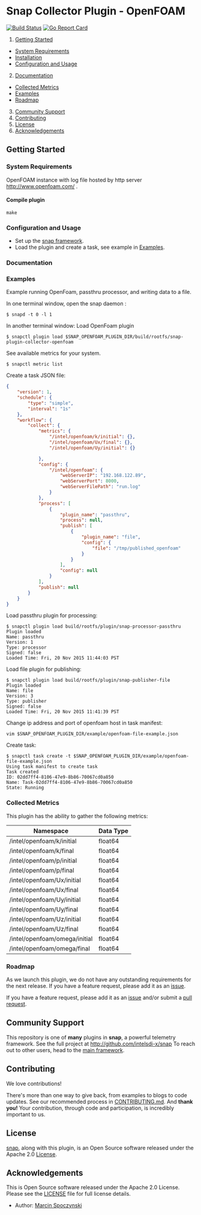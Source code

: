 # Snap Collector Plugin - OpenFOAM

[![Build Status](https://api.travis-ci.org/intelsdi-x/snap-plugin-collector-openfoam.svg)](https://travis-ci.org/intelsdi-x/snap-plugin-collector-openfoam)
[![Go Report Card](https://goreportcard.com/badge/intelsdi-x/snap-plugin-collector-openfoam)](https://goreportcard.com/report/intelsdi-x/snap-plugin-collector-openfoam)
 
 1. [Getting Started](#getting-started)
   * [System Requirements](#system-requirements)
   * [Installation](#installation)
   * [Configuration and Usage](#configuration-and-usage)
 2. [Documentation](#documentation)
   * [Collected Metrics](#collected-metrics)
   * [Examples](#examples)
   * [Roadmap](#roadmap)
 3. [Community Support](#community-support)
 4. [Contributing](#contributing)
 5. [License](#license)
 6. [Acknowledgements](#acknowledgements)
 
 ## Getting Started
 
 ### System Requirements
 
 OpenFOAM instance with log file hosted by http server http://www.openfoam.com/ .
 
 #### Compile plugin
 ```
 make
 ```
### Configuration and Usage

* Set up the [snap framework](https://github.com/intelsdi-x/snap/blob/master/README.md#getting-started).
* Load the plugin and create a task, see example in [Examples](https://github.com/intelsdi-x/snap-plugin-collector-openfoam/blob/master/README.md#examples).

 ### Documentation
 
 ### Examples
 Example running OpenFoam, passthru processor, and writing data to a file.
 
 In one terminal window, open the snap daemon :
 ```
 $ snapd -t 0 -l 1
 ```
 
 In another terminal window:
 Load OpenFoam plugin
 ```
 $ snapctl plugin load $SNAP_OPENFOAM_PLUGIN_DIR/build/rootfs/snap-plugin-collector-openfoam
 ```
 See available metrics for your system.
 ```
 $ snapctl metric list
 ```
 
 Create a task JSON file:    
 ```json
 {
     "version": 1,
     "schedule": {
         "type": "simple",
         "interval": "1s"
     },
     "workflow": {
         "collect": {
             "metrics": {
                 "/intel/openfoam/k/initial": {},
                 "/intel/openfoam/Ux/final": {},
                 "/intel/openfoam/Uy/initial": {}
 
             },
             "config": {
                 "/intel/openfoam": {
                     "webServerIP": "192.168.122.89",
                     "webServerPort": 8000,
                     "webServerFilePath": "run.log"
                 }
             },
             "process": [
                 {
                     "plugin_name": "passthru",
                     "process": null,
                     "publish": [
                         {                         
                             "plugin_name": "file",
                             "config": {
                                 "file": "/tmp/published_openfoam"
                             }
                         }
                     ],
                     "config": null
                 }
             ],
             "publish": null
         }
     }
 }
 ```
 
 Load passthru plugin for processing:
 ```
 $ snapctl plugin load build/rootfs/plugin/snap-processor-passthru
 Plugin loaded
 Name: passthru
 Version: 1
 Type: processor
 Signed: false
 Loaded Time: Fri, 20 Nov 2015 11:44:03 PST
 ```
 
 Load file plugin for publishing:
 ```
 $ snapctl plugin load build/rootfs/plugin/snap-publisher-file
 Plugin loaded
 Name: file
 Version: 3
 Type: publisher
 Signed: false
 Loaded Time: Fri, 20 Nov 2015 11:41:39 PST
 ```
 
 Change ip address and port of openfoam host in task manifest:
 ```
 vim $SNAP_OPENFOAM_PLUGIN_DIR/example/openfoam-file-example.json
 ```
 
 Create task:
 ```
 $ snapctl task create -t $SNAP_OPENFOAM_PLUGIN_DIR/example/openfoam-file-example.json
 Using task manifest to create task
 Task created
 ID: 02dd7ff4-8106-47e9-8b86-70067cd0a850
 Name: Task-02dd7ff4-8106-47e9-8b86-70067cd0a850
 State: Running
 ```
 
 
 ### Collected Metrics
 This plugin has the ability to gather the following metrics:
 
 Namespace | Data Type
 ----------|-----------
 /intel/openfoam/k/initial | float64
 /intel/openfoam/k/final | float64 
 /intel/openfoam/p/initial | float64 
 /intel/openfoam/p/final | float64 
 /intel/openfoam/Ux/initial | float64 
 /intel/openfoam/Ux/final | float64 
 /intel/openfoam/Uy/initial | float64 
 /intel/openfoam/Uy/final | float64 
 /intel/openfoam/Uz/initial | float64 
 /intel/openfoam/Uz/final | float64 
 /intel/openfoam/omega/initial | float64 
 /intel/openfoam/omega/final | float64 
 
 ### Roadmap
 As we launch this plugin, we do not have any outstanding requirements for the next release. If you have a feature request, please add it as an [issue](https://github.com/intelsdi-x/snap-plugin-collector-openfoam/issues).
 
 If you have a feature request, please add it as an [issue](https://github.com/intelsdi-x/snap-plugin-collector-openfoam/issues/new) and/or submit a [pull request](https://github.com/intelsdi-x/snap-plugin-collector-openfoam/pulls).
 
 ## Community Support
 This repository is one of **many** plugins in **snap**, a powerful telemetry framework. See the full project at http://github.com/intelsdi-x/snap To reach out to other users, head to the [main framework](https://github.com/intelsdi-x/snap#community-support).
 
 ## Contributing
 We love contributions!
 
 There's more than one way to give back, from examples to blogs to code updates. See our recommended process in [CONTRIBUTING.md](CONTRIBUTING.md).
 And **thank you!** Your contribution, through code and participation, is incredibly important to us.
 
 ## License
 [snap](http://github.com/intelsdi-x/snap), along with this plugin, is an Open Source software released under the Apache 2.0 [License](LICENSE).
 
 ## Acknowledgements
 This is Open Source software released under the Apache 2.0 License. Please see the [LICENSE](LICENSE) file for full license details.
 
 * Author: [Marcin Spoczynski](https://github.com/sandlbn/)
 
